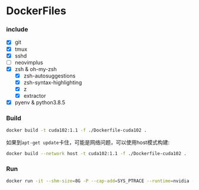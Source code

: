 # DockerFiles

### include

- [x] git
- [x] tmux
- [x] sshd
- [ ] neovimplus
- [x] zsh & oh-my-zsh
  - [x] zsh-autosuggestions
  - [x] zsh-syntax-highlighting
  - [x] z
  - [x] extractor
- [x] pyenv & python3.8.5

### Build

```sh
docker build -t cuda102:1.1 -f ./Dockerfile-cuda102 .
```

如果到`apt-get update`卡住，可能是网络问题，可以使用host模式构建:

```sh
docker build --network host -t cuda102:1.1 -f ./Dockerfile-cuda102 .
```

### Run

```sh
docker run -it --shm-size=8G -P --cap-add=SYS_PTRACE --runtime=nvidia -u YOUR_UID --name "NAME" -v PATH_LOCAL:PATH_DOCKER cuda102:1.1 /bin/zsh
```
